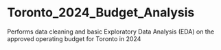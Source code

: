 # Toronto_2024_Budget_Analysis
Performs data cleaning and basic Exploratory Data Analysis (EDA) on the approved operating budget for Toronto in 2024
